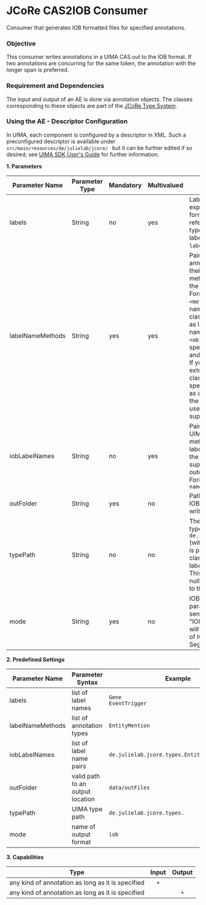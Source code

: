 # JCoRe CAS2IOB Consumer
Consumer that generates IOB formatted files for specified annotations.

### Objective
This consumer writes annotations in a UIMA CAS out to the IOB format. If two annotations are concurring for the same token, the annotation with the longer span is preferred.

### Requirement and Dependencies
 The input and output of an AE is done via annotation objects. The classes corresponding to these objects are part of the [JCoRe Type System](https://github.com/JULIELab/jcore-base/tree/master/jcore-types).

### Using the AE - Descriptor Configuration
 In UIMA, each component is configured by a descriptor in XML. Such a preconfigured descriptor is available under `src/main/resources/de/julielab/jcore/ ` but it can be further edited if so desired; see [UIMA SDK User's Guide](https://uima.apache.org/downloads/releaseDocs/2.1.0-incubating/docs/html/tools/tools.html#ugr.tools.cde) for further information.

**1. Parameters**

| Parameter Name | Parameter Type | Mandatory | Multivalued | Description |
|----------------|----------------|-----------|-------------|-------------|
| labels | String | no | yes | Labels not to be exported into IOB format. These are no references to UIMA types but to specific labels acquired by `labelNameMethods`. |
| labelNameMethods| String | yes | yes | Pairs of UIMA-annotation-types and their corresponding method for extracting the annotation label. Format: `<objName>=<method Name>`. If the name of the annotation class itself is to be used as label, only the class name is expected: `<objName>`. You also may specify a mix of pairs and single class names. If you give the name extracting method for a class and have also specified its superclass as a single class name, the given method is used rather than the superclass name. |
| iobLabelNames | String | no | yes | Pairs of label names in UIMA (aquired by the methods given in labelNameMethods) and the name the label is supposed to get in the outcoming IOB file. Format: `<UIMA label name>=<IOB label name>` |
| outFolder | String | yes | no | Path to folder where IOB-files should be written to. |
| typePath | String | no | no | The path of the UIMA types, e.g. `de.julielab.jcore.` (with terminating "."!). It is prepended to the class names in labelNameMethods. This parameter may be null which is equivalent to the empty String "". |
| mode | String | yes | no | IOB or IO mode. The parameter is not case sensitiv, thus "iob" or "IOB" works both and will result in a sequence of IOBTokens (object of SegmentationEvaluator). |


**2. Predefined Settings**

| Parameter Name | Parameter Syntax | Example |
|----------------|------------------|---------|
| labels | list of label names | `Gene`<br />`EventTrigger`|
| labelNameMethods | list of annotation types | `EntityMention` |
| iobLabelNames | list of label name pairs | `de.julielab.jcore.types.EntityMention=Entity` |
| outFolder | valid path to an output location | `data/outFiles` |
| typePath | UIMA type path | `de.julielab.jcore.types.` |
| mode | name of output format | `iob` |

**3. Capabilities**

| Type | Input | Output |
|------|:-----:|:------:|
| any kind of annotation as long as it is specified | `+` |  |
| any kind of annotation as long as it is specified |  | `+` |
